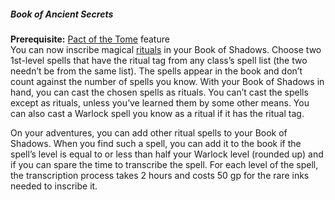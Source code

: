##### Book of Ancient Secrets

**Prerequisite:**
[Pact of the Tome](#Pact_of_the_Tome_pact_of_the_tome) feature
\
You can now inscribe magical [rituals](#Spellcasting_rituals) in your Book of Shadows.
Choose two 1st-level spells that have the ritual tag from any class’s spell list (the two needn’t be from the same list).
The spells appear in the book and don’t count against the number of spells you know.
With your Book of Shadows in hand, you can cast the chosen spells as rituals.
You can’t cast the spells except as rituals, unless you’ve learned them by some other means.
You can also cast a Warlock spell you know as a ritual if it has the ritual tag.

On your adventures, you can add other ritual spells to your Book of Shadows.
When you find such a spell, you can add it to the book if the spell’s level is equal to or less than half your Warlock level (rounded up) and if you can spare the time to transcribe the spell.
For each level of the spell, the transcription process takes 2 hours and costs 50 gp for the rare inks needed to inscribe it.
